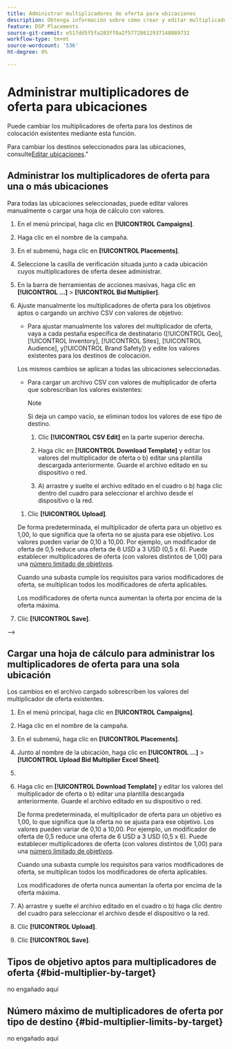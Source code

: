 ```yaml
---
title: Administrar multiplicadores de oferta para ubicaciones
description: Obtenga información sobre cómo crear y editar multiplicadores de oferta para objetivos de ubicación especificados.
feature: DSP Placements
source-git-commit: e517dd5f5fa283ff8a2f57728612937148889732
workflow-type: tm+mt
source-wordcount: '536'
ht-degree: 0%

---
```


# Administrar multiplicadores de oferta para ubicaciones


<!--

See if any of these procedures are implemented; may need to be edited and/or re-worded based on functionality/UI

-->

Puede cambiar los multiplicadores de oferta para los destinos de colocación existentes mediante esta función.

Para cambiar los destinos seleccionados para las ubicaciones, consulte[Editar ubicaciones](/help/dsp/campaign-management/placements/placement-edit.md).&quot;

## Administrar los multiplicadores de oferta para una o más ubicaciones

Para todas las ubicaciones seleccionadas, puede editar valores manualmente o cargar una hoja de cálculo con valores.

1. En el menú principal, haga clic en **[!UICONTROL Campaigns]**.

1. Haga clic en el nombre de la campaña.

1. En el submenú, haga clic en **[!UICONTROL Placements]**.

1. Seleccione la casilla de verificación situada junto a cada ubicación cuyos multiplicadores de oferta desee administrar.

1. En la barra de herramientas de acciones masivas, haga clic en **[!UICONTROL ...]** > **[!UICONTROL Bid Multiplier]**.

1. Ajuste manualmente los multiplicadores de oferta para los objetivos aptos o cargando un archivo CSV con valores de objetivo:

   * Para ajustar manualmente los valores del multiplicador de oferta, vaya a cada pestaña específica de destinatario ([!UICONTROL Geo], [!UICONTROL Inventory], [!UICONTROL Sites], [!UICONTROL Audience], y[!UICONTROL Brand Safety]) y edite los valores existentes para los destinos de colocación.

   Los mismos cambios se aplican a todas las ubicaciones seleccionadas.

   * Para cargar un archivo CSV con valores de multiplicador de oferta que sobrescriban los valores existentes:

     >[!NOTE]
     >
     >Si deja un campo vacío, se eliminan todos los valores de ese tipo de destino.<!-- Verify and re-word if needed. I'm not sure if you'll be able to have multiple data rows (one per placement) or if there only one data row is applicable for all. -->

      1. Clic **[!UICONTROL CSV Edit]** en la parte superior derecha.

      1. Haga clic en **[!UICONTROL Download Template]** y editar los valores del multiplicador de oferta o b) editar una plantilla descargada anteriormente. Guarde el archivo editado en su dispositivo o red.

      1. A) arrastre y suelte el archivo editado en el cuadro o b) haga clic dentro del cuadro para seleccionar el archivo desde el dispositivo o la red.

   1. Clic **[!UICONTROL Upload]**.

   De forma predeterminada, el multiplicador de oferta para un objetivo es 1,00, lo que significa que la oferta no se ajusta para ese objetivo. Los valores pueden variar de 0,10 a 10,00. Por ejemplo, un modificador de oferta de 0,5 reduce una oferta de 6 USD a 3 USD (0,5 x 6). Puede establecer multiplicadores de oferta (con valores distintos de 1,00) para una [número limitado de objetivos](#bid-multiplier-limits-by-target).

   Cuando una subasta cumple los requisitos para varios modificadores de oferta, se multiplican todos los modificadores de oferta aplicables.

   Los modificadores de oferta nunca aumentan la oferta por encima de la oferta máxima.

1. Clic **[!UICONTROL Save]**.

-->

## Cargar una hoja de cálculo para administrar los multiplicadores de oferta para una sola ubicación<!-- Is this still going to exist independently, or will you just do this via the "Bid Multiplier" option in the main context menu for placements? If both options, then reword headings for distinction -->

Los cambios en el archivo cargado sobrescriben los valores del multiplicador de oferta existentes.<!-- what if you delete a row? -->

1. En el menú principal, haga clic en **[!UICONTROL Campaigns]**.

1. Haga clic en el nombre de la campaña.

1. En el submenú, haga clic en **[!UICONTROL Placements]**.

1. Junto al nombre de la ubicación, haga clic en  **[!UICONTROL ...]** > **[!UICONTROL Upload Bid Multiplier Excel Sheet]**.

1. 
   <!-- Verify the rest of these steps. -->

1. Haga clic en **[!UICONTROL Download Template]** y editar los valores del multiplicador de oferta o b) editar una plantilla descargada anteriormente. Guarde el archivo editado en su dispositivo o red.

   De forma predeterminada, el multiplicador de oferta para un objetivo es 1,00, lo que significa que la oferta no se ajusta para ese objetivo. Los valores pueden variar de 0,10 a 10,00. Por ejemplo, un modificador de oferta de 0,5 reduce una oferta de 6 USD a 3 USD (0,5 x 6). Puede establecer multiplicadores de oferta (con valores distintos de 1,00) para una [número limitado de objetivos](#bid-multiplier-limits-by-target).

   Cuando una subasta cumple los requisitos para varios modificadores de oferta, se multiplican todos los modificadores de oferta aplicables.

   Los modificadores de oferta nunca aumentan la oferta por encima de la oferta máxima.

1. A) arrastre y suelte el archivo editado en el cuadro o b) haga clic dentro del cuadro para seleccionar el archivo desde el dispositivo o la red.

1. Clic **[!UICONTROL Upload]**.

1. Clic **[!UICONTROL Save]**.

## Tipos de objetivo aptos para multiplicadores de oferta {#bid-multiplier-by-target}

no engañado aquí

## Número máximo de multiplicadores de oferta por tipo de destino {#bid-multiplier-limits-by-target}

no engañado aquí

<!--

>[!MORELIKETHIS]
>
>* [About Placement Management](placement-about.md)
>* [Edit Placements](placement-edit.md)
>* [View the Change Log for a Placement](placement-change-log.md)
>* [Placement Settings](placement-settings.md)
 -->
